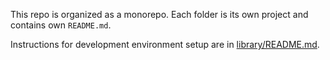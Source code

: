 This repo is organized as a monorepo. Each folder is its own project and contains own `README.md`.

Instructions for development environment setup are in [library/README.md](library/README.md).

